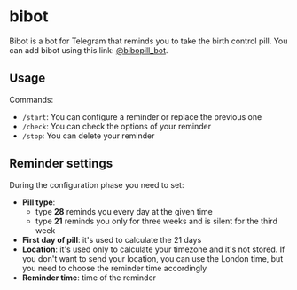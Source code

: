 # bibot

Bibot is a bot for Telegram that reminds you to take the birth control pill.
You can add bibot using this link: [@bibopill_bot](http://telegram.me/bibopill_bot).

## Usage

Commands:

* `/start`: You can configure a reminder or replace the previous one
* `/check`: You can check the options of your reminder
* `/stop`: You can delete your reminder

## Reminder settings

During the configuration phase you need to set:

* **Pill type**:
	* type **28** reminds you every day at the given time
	* type **21** reminds you only for three weeks and is silent for the third week
* **First day of pill**: it's used to calculate the 21 days
* **Location**: it's used only to calculate your timezone and it's not stored. If you don't want to send your location, you can use the London time, but you need to choose the reminder time accordingly
* **Reminder time**: time of the reminder
